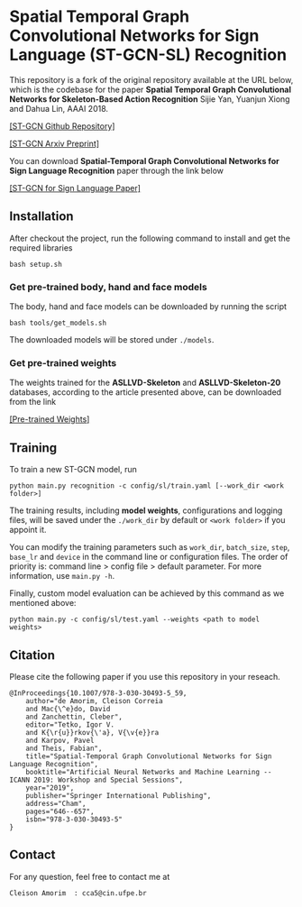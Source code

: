 # Spatial Temporal Graph Convolutional Networks for Sign Language (ST-GCN-SL) Recognition


This repository is a fork of the original repository available at the URL below, which is the codebase for the paper **Spatial Temporal Graph Convolutional Networks for Skeleton-Based Action Recognition** Sijie Yan, Yuanjun Xiong and Dahua Lin, AAAI 2018.


[[ST-GCN Github Repository]](https://github.com/yysijie/st-gcn)

[[ST-GCN Arxiv Preprint]](https://arxiv.org/abs/1801.07455)


You can download **Spatial-Temporal Graph Convolutional Networks
for Sign Language Recognition** paper through the link below

[[ST-GCN for Sign Language Paper]](http://www.cin.ufpe.br/~cca5/st-gcn-sl/paper/)


## Installation

After checkout the project, run the following command to install and get the required libraries
```
bash setup.sh 
```


### Get pre-trained body, hand and face models
The body, hand and face models can be downloaded by running the script
```
bash tools/get_models.sh
```
The downloaded models will be stored under ```./models```.


### Get pre-trained weights
The weights trained for the **ASLLVD-Skeleton** and **ASLLVD-Skeleton-20**  databases, according to the article presented above, can be downloaded from the link

[[Pre-trained Weights]](http://www.cin.ufpe.br/~cca5/st-gcn-sl/weights/)

## Training
To train a new ST-GCN model, run
```
python main.py recognition -c config/sl/train.yaml [--work_dir <work folder>]
```
The training results, including **model weights**, configurations and logging files, will be saved under the ```./work_dir``` by default or ```<work folder>``` if you appoint it.

You can modify the training parameters such as ```work_dir```, ```batch_size```, ```step```, ```base_lr``` and ```device``` in the command line or configuration files. The order of priority is:  command line > config file > default parameter. For more information, use ```main.py -h```.

Finally, custom model evaluation can be achieved by this command as we mentioned above:
```
python main.py -c config/sl/test.yaml --weights <path to model weights>
```


## Citation
Please cite the following paper if you use this repository in your reseach.
```
@InProceedings{10.1007/978-3-030-30493-5_59,
	author="de Amorim, Cleison Correia
	and Mac{\^e}do, David
	and Zanchettin, Cleber",
	editor="Tetko, Igor V.
	and K{\r{u}}rkov{\'a}, V{\v{e}}ra
	and Karpov, Pavel
	and Theis, Fabian",
	title="Spatial-Temporal Graph Convolutional Networks for Sign Language Recognition",
	booktitle="Artificial Neural Networks and Machine Learning -- ICANN 2019: Workshop and Special Sessions",
	year="2019",
	publisher="Springer International Publishing",
	address="Cham",
	pages="646--657",
	isbn="978-3-030-30493-5"
}
```

## Contact
For any question, feel free to contact me at
```
Cleison Amorim  : cca5@cin.ufpe.br
```
